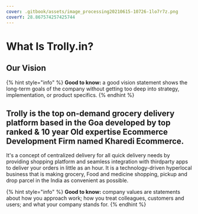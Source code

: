 ```yaml
---
cover: .gitbook/assets/image_processing20210615-10726-1lo7r7z.png
coverY: 28.867574257425744
---
```


# What Is Trolly.in?

## Our Vision

{% hint style="info" %}
**Good to know:** a good vision statement shows the long-term goals of the company without getting too deep into strategy, implementation, or product specifics.
{% endhint %}

## Trolly is the top on-demand grocery delivery platform based in the Goa developed by top ranked & 10 year Old expertise  Ecommerce Development Firm named Kharedi Ecommerce.&#x20;

It's a concept of centralized delivery for all quick delivery needs by providing shopping platform and seamless integration with thirdparty apps to deliver your orders in little as an hour. It is a technology-driven hyperlocal business that is making grocery, Food and medicine shopping, pickup and drop parcel in the India as convenient as possible.&#x20;

{% hint style="info" %}
**Good to know:** company values are statements about how you approach work; how you treat colleagues, customers and users; and what your company stands for.
{% endhint %}
